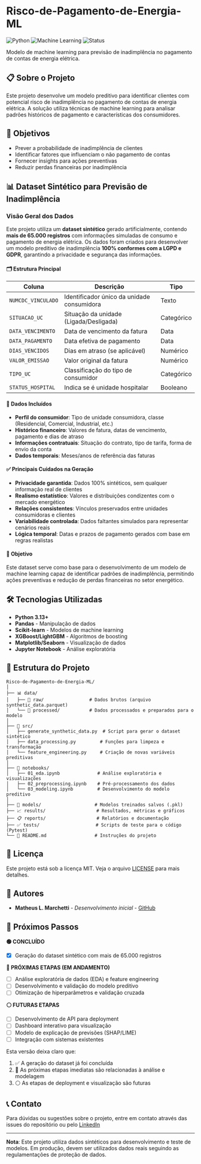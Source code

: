 # Risco-de-Pagamento-de-Energia-ML

![Python](https://img.shields.io/badge/Python-3.13%2B-blue)
![Machine Learning](https://img.shields.io/badge/Machine-Learning-orange)
![Status](https://img.shields.io/badge/Status-Em%20Desenvolvimento-brightgreen)

Modelo de machine learning para previsão de inadimplência no pagamento de contas de energia elétrica.

## 📋 Sobre o Projeto

Este projeto desenvolve um modelo preditivo para identificar clientes com potencial risco de inadimplência no pagamento de contas de energia elétrica. A solução utiliza técnicas de machine learning para analisar padrões históricos de pagamento e características dos consumidores.

## 🎯 Objetivos

- Prever a probabilidade de inadimplência de clientes
- Identificar fatores que influenciam o não pagamento de contas
- Fornecer insights para ações preventivas
- Reduzir perdas financeiras por inadimplência

## 📊 Dataset Sintético para Previsão de Inadimplência

### Visão Geral dos Dados

Este projeto utiliza um **dataset sintético** gerado artificialmente, contendo **mais de 65.000 registros** com informações simuladas de consumo e pagamento de energia elétrica. Os dados foram criados para desenvolver um modelo preditivo de inadimplência **100% conformes com a LGPD e GDPR**, garantindo a privacidade e segurança das informações.

#### 🗂️ Estrutura Principal

| Coluna | Descrição | Tipo |
|--------|-----------|------|
| `NUMCDC_VINCULADO` | Identificador único da unidade consumidora | Texto |
| `SITUACAO_UC` | Situação da unidade (Ligada/Desligada) | Categórico |
| `DATA_VENCIMENTO` | Data de vencimento da fatura | Data |
| `DATA_PAGAMENTO` | Data efetiva de pagamento | Data |
| `DIAS_VENCIDOS` | Dias em atraso (se aplicável) | Numérico |
| `VALOR_EMISSAO` | Valor original da fatura | Numérico |
| `TIPO_UC` | Classificação do tipo de consumidor | Categórico |
| `STATUS_HOSPITAL` | Indica se é unidade hospitalar | Booleano |

#### 🎯 Dados Incluídos

- **Perfil do consumidor**: Tipo de unidade consumidora, classe (Residencial, Comercial, Industrial, etc.)
- **Histórico financeiro**: Valores de fatura, datas de vencimento, pagamento e dias de atraso
- **Informações contratuais**: Situação do contrato, tipo de tarifa, forma de envio da conta
- **Dados temporais**: Meses/anos de referência das faturas

#### ✅ Principais Cuidados na Geração

- **Privacidade garantida**: Dados 100% sintéticos, sem qualquer informação real de clientes
- **Realismo estatístico**: Valores e distribuições condizentes com o mercado energético
- **Relações consistentes**: Vínculos preservados entre unidades consumidoras e clientes
- **Variabilidade controlada**: Dados faltantes simulados para representar cenários reais
- **Lógica temporal**: Datas e prazos de pagamento gerados com base em regras realistas

#### 🚀 Objetivo

Este dataset serve como base para o desenvolvimento de um modelo de machine learning capaz de identificar padrões de inadimplência, permitindo ações preventivas e redução de perdas financeiras no setor energético.

## 🛠️ Tecnologias Utilizadas

- **Python 3.13+**
- **Pandas** - Manipulação de dados
- **Scikit-learn** - Modelos de machine learning
- **XGBoost/LightGBM** - Algoritmos de boosting
- **Matplotlib/Seaborn** - Visualização de dados
- **Jupyter Notebook** - Análise exploratória

## 📁 Estrutura do Projeto

```
Risco-de-Pagamento-de-Energia-ML/
│
├── 📊 data/
│   ├── 📂 raw/                 # Dados brutos (arquivo synthetic_data.parquet)
│   └── 📂 processed/           # Dados processados e preparados para o modelo
│
├── 🐍 src/
│   ├── generate_synthetic_data.py  # Script para gerar o dataset sintético
│   ├── data_processing.py         # Funções para limpeza e transformação
│   └── feature_engineering.py     # Criação de novas variáveis preditivas
│
├── 📓 notebooks/
│   ├── 01_eda.ipynb              # Análise exploratória e visualizações
│   ├── 02_preprocessing.ipynb    # Pré-processamento dos dados
│   └── 03_modeling.ipynb         # Desenvolvimento do modelo preditivo
│
├── 🤖 models/                    # Modelos treinados salvos (.pkl)
├── 📈 results/                   # Resultados, métricas e gráficos
├── 📋 reports/                   # Relatórios e documentação
├── ✅ tests/                     # Scripts de teste para o código (Pytest)
└── 📄 README.md                  # Instruções do projeto
```
<!--
## 🚀 Como Executar (Em Desenvolvimento)

### Pré-requisitos

```bash
# Clonar o repositório
git clone https://github.com/seu-usuario/Risco-de-Pagamento-de-Energia-ML.git
cd Risco-de-Pagamento-de-Energia-ML

# Instalar dependências
pip install -r requirements.txt
```

### Execução Básica

```python
# Exemplo de uso do modelo
from src.model_training import EnergyPaymentModel

# Carregar e preparar dados
model = EnergyPaymentModel()
model.load_data('data/processed/dataset_final.csv')

# Treinar modelo
model.train()

# Fazer previsões
predictions = model.predict(new_data)
```

## 📈 Métricas de Performance (Em Desenvolvimento)

O modelo será avaliado com base nas seguintes métricas:

- **AUC-ROC** - Curva ROC e área sob a curva
- **Precision/Recall** - Balanceamento entre falsos positivos/negativos
- **F1-Score** - Média harmônica entre precisão e recall
- **Matriz de Confusão** - Visualização dos acertos e erros

## 🤝 Contribuição (Em Desenvolvimento)

Contribuições são bem-vindas! Siga os passos:

1. Faça um fork do projeto
2. Crie uma branch para sua feature (`git checkout -b feature/AmazingFeature`)
3. Commit suas mudanças (`git commit -m 'Add some AmazingFeature'`)
4. Push para a branch (`git push origin feature/AmazingFeature`)
5. Abra um Pull Request

-->

## 📝 Licença

Este projeto está sob a licença MIT. Veja o arquivo [LICENSE](LICENSE) para mais detalhes.

## 👥 Autores

- **Matheus L. Marchetti** - *Desenvolvimento inicial* - [GitHub](https://github.com/matheuslmarchetti)

## 🎯 Próximos Passos

**🟢 CONCLUÍDO**
- [x] Geração do dataset sintético com mais de 65.000 registros

**🔵 PRÓXIMAS ETAPAS (EM ANDAMENTO)**
- [ ] Análise exploratória de dados (EDA) e feature engineering
- [ ] Desenvolvimento e validação do modelo preditivo
- [ ] Otimização de hiperparâmetros e validação cruzada

**⚪ FUTURAS ETAPAS**
- [ ] Desenvolvimento de API para deployment
- [ ] Dashboard interativo para visualização
- [ ] Modelo de explicação de previsões (SHAP/LIME)
- [ ] Integração com sistemas existentes

Esta versão deixa claro que:
1. ✅ A geração do dataset já foi concluída
2. 🔵 As próximas etapas imediatas são relacionadas à análise e modelagem
3. ⚪ As etapas de deployment e visualização são futuras

## 📞 Contato

Para dúvidas ou sugestões sobre o projeto, entre em contato através das issues do repositório ou pelo [LinkedIn](https://www.linkedin.com/in/matheuslunguinhomarchetti/)

---

**Nota**: Este projeto utiliza dados sintéticos para desenvolvimento e teste de modelos. Em produção, devem ser utilizados dados reais seguindo as regulamentações de proteção de dados.
